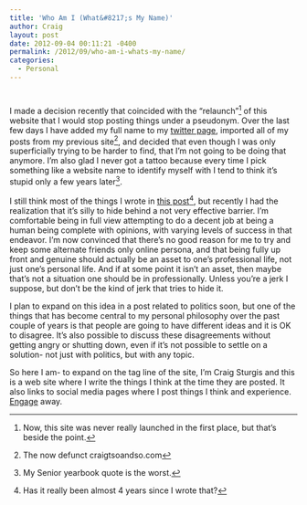```yaml
---
title: 'Who Am I (What&#8217;s My Name)'
author: Craig
layout: post
date: 2012-09-04 00:11:21 -0400
permalink: /2012/09/who-am-i-whats-my-name/
categories:
  - Personal
---
```

#

I made a decision recently that coincided with the “relaunch”[^1] of this website that I would stop posting things under a pseudonym. Over the last few days I have added my full name to my [twitter page][1], imported all of my posts from my previous site[^2], and decided that even though I was only superficially trying to be harder to find, that I’m not going to be doing that anymore. I’m also glad I never got a tattoo because every time I pick something like a website name to identify myself with I tend to think it’s stupid only a few years later[^3].

[1]: http://twitter.com/craigsturgis
[^1]: Now, this site was never really launched in the first place, but that’s beside the point.
[^2]: The now defunct craigtsoandso.com
[^3]: My Senior yearbook quote is the worst.

I still think most of the things I wrote in [this post][2][^4], but recently I had the realization that it’s silly to hide behind a not very effective barrier. I’m comfortable being in full view attempting to do a decent job at being a human being complete with opinions, with varying levels of success in that endeavor. I’m now convinced that there’s no good reason for me to try and keep some alternate friends only online persona, and that being fully up front and genuine should actually be an asset to one’s professional life, not just one’s personal life. And if at some point it isn’t an asset, then maybe that’s not a situation one should be in professionally. Unless you’re a jerk I suppose,  but don’t be the kind of jerk that tries to hide it.

[2]: http://craigsturgis.com/2008/12/best-face-forward/
[^4]: Has it really been almost 4 years since I wrote that?

I plan to expand on this idea in a post related to politics soon, but one of the things that has become central to my personal philosophy over the past couple of years is that people are going to have different ideas and it is OK to disagree. It’s also possible to discuss these disagreements without getting angry or shutting down, even if it’s not possible to settle on a solution- not just with politics, but with any topic.

So here I am- to expand on the tag line of the site, I’m Craig Sturgis and this is a web site where I write the things I think at the time they are posted. It also links to social media pages where I post things I think and experience. [Engage][3] away.

[3]: http://www.youtube.com/watch?v=3jd1Ih8EUmw
